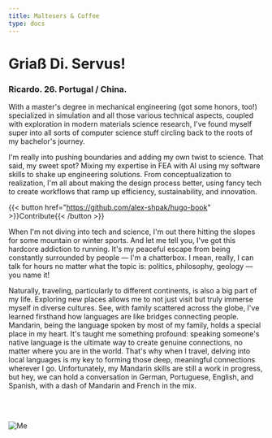```yaml
---
title: Maltesers & Coffee
type: docs
---
```


# **Griaß Di. Servus!**

### Ricardo. 26. Portugal / China.

With a master's degree in mechanical engineering (got some honors, too!) specialized in simulation and all those various technical aspects, coupled with exploration in modern materials science research, I've found myself super into all sorts of computer science stuff circling back to the roots of my bachelor's journey.

I'm really into pushing boundaries and adding my own twist to science. That said, my sweet spot? Mixing my expertise in FEA with AI using my software skills to shake up engineering solutions. From conceptualization to realization, I'm all about making the design process better, using fancy tech to create workflows that ramp up efficiency, sustainability, and innovation.


{{< button href="https://github.com/alex-shpak/hugo-book" >}}Contribute{{< /button >}}


When I'm not diving into tech and science, I'm out there hitting the slopes for some mountain or winter sports. And let me tell you, I've got this hardcore addiction to running. It's my peaceful escape from being constantly surrounded by people —  I'm a chatterbox. I mean, really, I can talk for hours no matter what the topic is: politics, philosophy, geology — you name it!

Naturally, traveling, particularly to different continents, is also a big part of my life. Exploring new places allows me to not just visit but truly immerse myself in diverse cultures. See, with family scattered across the globe, I've learned firsthand how languages are like bridges connecting people. Mandarin, being the language spoken by most of my family, holds a special place in my heart. It's taught me something profound: speaking someone's native language is the ultimate way to create genuine connections, no matter where you are in the world. That's why when I travel, delving into local languages is my key to forming those deep, meaningful connections wherever I go. Unfortunately, my Mandarin skills are still a work in progress, but hey, we can hold a conversation in German, Portuguese, English, and Spanish, with a dash of Mandarin and French in the mix.

<br>
<br>

![Me](https://live.staticflickr.com/65535/53343069030_6d4e5837cd_z.jpg)










